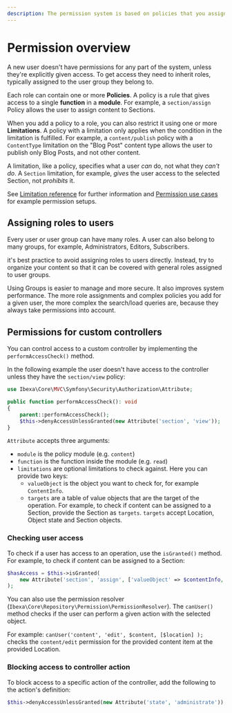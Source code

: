 ```yaml
---
description: The permission system is based on policies that you assign to users or user groups in the form of roles.
---
```


# Permission overview

A new user doesn't have permissions for any part of the system, unless they're explicitly given access.
To get access they need to inherit roles, typically assigned to the user group they belong to.

Each role can contain one or more **Policies**. A policy is a rule that gives access to a single **function** in a **module**.
For example, a `section/assign` Policy allows the user to assign content to Sections.

When you add a policy to a role, you can also restrict it using one or more **Limitations**.
A policy with a limitation only applies when the condition in the limitation is fulfilled.
For example, a `content/publish` policy with a `ContentType` limitation on the "Blog Post" content type allows the user to publish only Blog Posts, and not other content.

A limitation, like a policy, specifies what a user *can* do, not what they *can't do*.
A `Section` limitation, for example, *gives* the user access to the selected Section, not *prohibits* it.

See [Limitation reference](limitation_reference.md) for further information
and [Permission use cases](permission_use_cases.md) for example permission setups.

## Assigning roles to users

Every user or user group can have many roles. A user can also belong to many groups, for example, Administrators, Editors, Subscribers.

it's best practice to avoid assigning roles to users directly.
Instead, try to organize your content so that it can be covered with general roles assigned to user groups.

Using Groups is easier to manage and more secure. It also improves system performance.
The more role assignments and complex policies you add for a given user, the more complex the search/load queries are, because they always take permissions into account.

## Permissions for custom controllers

You can control access to a custom controller by implementing the `performAccessCheck()` method.

In the following example the user doesn't have access to the controller unless they have the `section/view` policy:

``` php
use Ibexa\Core\MVC\Symfony\Security\Authorization\Attribute;

public function performAccessCheck(): void
{
    parent::performAccessCheck();
    $this->denyAccessUnlessGranted(new Attribute('section', 'view'));
}
```

`Attribute` accepts three arguments:

- `module` is the policy module (e.g. `content`)
- `function` is the function inside the module (e.g. `read`)
- `limitations` are optional limitations to check against. Here you can provide two keys:
    - `valueObject` is the object you want to check for, for example `ContentInfo`.
    - `targets` are a table of value objects that are the target of the operation.
    For example, to check if content can be assigned to a Section, provide the Section as `targets`.
    `targets` accept Location, Object state and Section objects.

### Checking user access

To check if a user has access to an operation, use the `isGranted()` method.
For example, to check if content can be assigned to a Section:

``` php
$hasAccess = $this->isGranted(
    new Attribute('section', 'assign', ['valueObject' => $contentInfo, 'targets' => [$section]])
);
```

You can also use the permission resolver (`Ibexa\Core\Repository\Permission\PermissionResolver`).
The `canUser()` method checks if the user can perform a given action with the selected object.

For example: `canUser('content', 'edit', $content, [$location] );`
checks the `content/edit` permission for the provided content item at the provided Location.

### Blocking access to controller action

To block access to a specific action of the controller, add the following to the action's definition:

``` php
$this->denyAccessUnlessGranted(new Attribute('state', 'administrate'));
```
